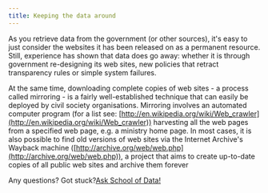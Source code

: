 ```yaml
---
title: Keeping the data around
---
```


As you retrieve data from the government (or other sources), it's easy to just consider the websites it has been released on as a permanent resource. Still, experience has shown that data does go away: whether it is through government re-designing its web sites, new policies that retract transparency rules or simple system failures.

At the same time, downloading complete copies of web sites - a process called mirroring - is a fairly well-established technique that can easily be deployed by civil society organisations. Mirroring involves an automated computer program (for a list see: [http://en.wikipedia.org/wiki/Web_crawler](http://en.wikipedia.org/wiki/Web_crawler)) harvesting all the web pages from a specified web page, e.g. a ministry home page. In most cases, it is also possible to find old versions of web sites via the Internet Archive's Wayback machine ([http://archive.org/web/web.php](http://archive.org/web/web.php)), a project that aims to create up-to-date copies of all public web sites and archive them forever


<div class="alert alert-info">Any questions? Got stuck?<a class="btn btn-large btn-info" href="<http://ask.schoolofdata.org>">Ask School of Data!</a></div>
